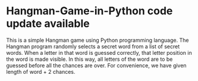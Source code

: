 # Hangman-Game-in-Python code update available
This is a simple Hangman game using Python programming language.
The Hangman program randomly selects a secret word from a list of secret words.
When a letter in that word is guessed correctly, that letter position in the word is made visible.
In this way, all letters of the word are to be guessed before all the chances are over.
For convenience, we have given length of word + 2 chances.
